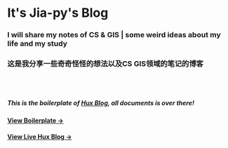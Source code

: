 # It's Jia-py's Blog



### I will share my notes of CS & GIS | some weird ideas about my life and my study
### 这是我分享一些奇奇怪怪的想法以及CS GIS领域的笔记的博客


<br>
<br>


##### This is the boilerplate of [Hux Blog](https://github.com/Huxpro/huxpro.github.io), all documents is over there!

#### [View Boilerplate &rarr;](http://huangxuan.me/huxblog-boilerplate/)

#### [View Live Hux Blog &rarr;](http://huangxuan.me)